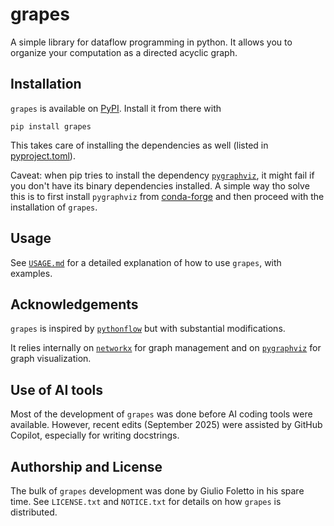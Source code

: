 # grapes

A simple library for dataflow programming in python.
It allows you to organize your computation as a directed acyclic graph.

## Installation

`grapes` is available on [PyPI](https://pypi.org/project/grapes/).
Install it from there with

```console
pip install grapes
```

This takes care of installing the dependencies as well (listed in [pyproject.toml](pyproject.toml)).

Caveat: when pip tries to install the dependency [`pygraphviz`](https://github.com/pygraphviz/pygraphviz), it might fail if you don't have its binary dependencies installed.
A simple way tho solve this is to first install `pygraphviz` from [conda-forge](https://conda-forge.org/) and then proceed with the installation of `grapes`.

## Usage

See [`USAGE.md`](USAGE.md) for a detailed explanation of how to use `grapes`, with examples.

## Acknowledgements

`grapes` is inspired by [`pythonflow`](https://github.com/spotify/pythonflow) but with substantial modifications.

It relies internally on [`networkx`](https://networkx.org/) for graph management and on [`pygraphviz`](https://github.com/pygraphviz/pygraphviz) for graph visualization.

## Use of AI tools

Most of the development of `grapes` was done before AI coding tools were available.
However, recent edits (September 2025) were assisted by GitHub Copilot, especially for writing docstrings.

## Authorship and License

The bulk of `grapes` development was done by Giulio Foletto in his spare time.
See `LICENSE.txt` and `NOTICE.txt` for details on how `grapes` is distributed.
